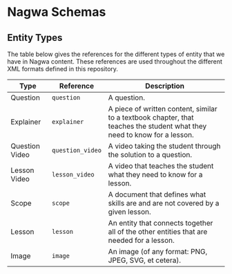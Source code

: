 # Nagwa Schemas

## Entity Types

The table below gives the references for the different types of entity that we have in Nagwa content. These references are used throughout the different XML formats defined in this repository.

| Type | Reference | Description | 
|---|---|---|
| Question | `question` | A question. | 
| Explainer | `explainer` | A piece of written content, similar to a textbook chapter, that teaches the student what they need to know for a lesson. |
| Question Video | `question_video` | A video taking the student through the solution to a question. |
| Lesson Video | `lesson_video` | A video that teaches the student what they need to know for a lesson. |
| Scope | `scope` | A document that defines what skills are and are not covered by a given lesson. |
| Lesson | `lesson` | An entity that connects together all of the other entities that are needed for a lesson. |
| Image | `image` | An image (of any format: PNG, JPEG, SVG, et cetera). |
